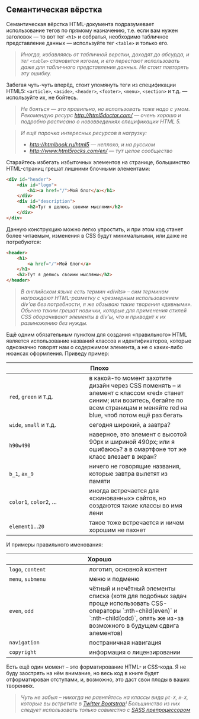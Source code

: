 ## Семантическая вёрстка

Семантическая вёрстка HTML-документа подразумевает использование тегов по прямому назначению, т.е. если вам нужен заголовок — то вот тег `<h1>` и собратья, необходимо табличное представление данных — используйте тег `<table>` и только его.

> _Иногда, избавляясь от табличной верстки, доходят до абсурда, и тег `<table>` становится изгоем, и его перестают использовать даже для табличного представления данных. Не стоит повторять эту ошибку._

Забегая чуть-чуть вперёд, стоит упомянуть теги из спецификации HTML5: `<article>`, `<aside>`, `<header>`, `<footer>`, `<menu>`, `<section>` и т.д. — используйте их, не бойтесь.

> _Не бояться — это правильно, но использовать тоже надо с умом. Рекомендую ресурс http://html5doctor.com/ — очень хорошо и подробно расписано о нововведениях спецификации HTML 5._

> _И ещё парочка интересных ресурсов в нагрузку:_
> * _http://htmlbook.ru/html5 — неплохо, и на русском_
> * _http://www.html5rocks.com/en/ — тут целое сообщество_

Старайтесь избегать избыточных элементов на странице, большинство HTML-страниц грешат лишними блочными элементами:

```html
<div id="header">
    <div id="logo">
        <h1><a href="/">Мой блог</a></h1>
    </div>
    <div id="description">
        <h2>Тут я делюсь своими мыслями</h2>
    </div>
</div>
```

Данную конструкцию можно легко упростить, и при этом код станет более читаемым, изменения в CSS будут минимальными, или даже не потребуются:

```html
<header>
    <h1>
        <a href="/">Мой блог</a>
    </h1>
    <h2>Тут я делюсь своими мыслями</h2>
</header>
```

> _В английском языке есть термин «divits» – сим термином награждают HTML-разметку с чрезмерным использованием div’ов без потребности, я же обзываю такие творения «дивными». Обычно таким грешат новички, которые для применения стилей CSS оборачивают элементы в div’ы, что и приводит к их размножению без нужды._

Ещё одним обязательным пунктом для создания «правильного» HTML является использование названий классов и идентификаторов, которые однозначно говорят нам о содержимом элемента, а не о каких-либо нюансах оформления. Приведу пример:

<table>
    <thead>
        <tr>
            <th colspan="2">Плохо</th>
        </tr>
    </thead>
    <tbody>
        <tr>
            <td width="200px"><code>red</code>, <code>green</code> и т.д.</td>
            <td>в какой-то момент захотите дизайн через CSS поменять – и элемент с классом «red» станет синим; или возитесь, бегайте по всем страницам и меняйте red на blue, чтоб потом ещё раз бегать</td>
        </tr>
        <tr>
            <td><code>wide</code>, <code>small</code> и т.д.</td>
            <td>сегодня широкий, а завтра?</td>
        </tr>
        <tr>
            <td><code>h90w490</code></td>
            <td>наверное, это элемент с высотой 90px и шириной 490px; или я ошибаюсь? а в смартфоне тот же класс влезает в экран?</td>
        </tr>
        <tr>
            <td><code>b_1</code>, <code>ax_9</code></td>
            <td>ничего не говорящие названия, которые завтра вылетят из памяти</td>
        </tr>
        <tr>
            <td><code>color1</code>, <code>color2</code>, ...</td>
            <td>иногда встречается для «скинованных» сайтов, но создаются такие классы во имя лени</td>
        </tr>
        <tr>
            <td><code>element1</code>...<code>20</code></td>
            <td>такое тоже встречается и ничем хорошим не пахнет</td>
        </tr>
    </tbody>
</table>

И примеры правильного именования:

<table>
    <thead>
        <tr>
            <th colspan="2">Хорошо</th>
        </tr>
    </thead>
    <tbody>
        <tr>
            <td width="200px"><code>logo</code>, <code>content</code></td>
            <td>логотип, основной контент</td>
        </tr>
        <tr>
            <td><code>menu</code>, <code>submenu</code></td>
            <td>меню и подменю</td>
        </tr>
        <tr>
            <td><code>even</code>, <code>odd</code></td>
            <td>чётный и нечётный элементы списка (хотя для подобных задач проще использовать CSS-операторы `:nth-child(even)` и `:nth-child(odd)`, опять же из-за возможного в будущем сдвига элементов)</td>
        </tr>
        <tr>
            <td><code>navigation</code></td>
            <td>постраничная навигация</td>
        </tr>
        <tr>
            <td><code>copyright</code></td>
            <td>информация о лицензировании</td>
        </tr>
    </tbody>
</table>

Есть ещё один момент – это форматирование HTML- и CSS-кода. Я не буду заострять на нём внимание, но весь код в книге
будет отформатирован отступами, и, возможно, это даст свои плоды в ваших творениях.

> _Чуть не забыл – никогда не равняйтесь на классы вида `pt-X`, `m-X`, которые вы встретите в [Twitter Bootstrap](https://getbootstrap.com/)! Большинство из них следует использовать только совместно с [SASS препроцессором](http://sass-lang.com/)_
